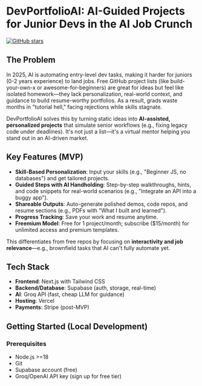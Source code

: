 # DevPortfolioAI: AI-Guided Projects for Junior Devs in the AI Job Crunch

[![GitHub stars](https://img.shields.io/github/stars/mmedved6-kz/DevAscend)](https://github.com/mmedved6-kz/DevAscend/stargazers)

## The Problem
In 2025, AI is automating entry-level dev tasks, making it harder for juniors (0-2 years experience) to land jobs. Free GitHub project lists (like build-your-own-x or awesome-for-beginners) are great for ideas but feel like isolated homework—they lack personalization, real-world context, and guidance to build resume-worthy portfolios. As a result, grads waste months in "tutorial hell," facing rejections while skills stagnate.

DevPortfolioAI solves this by turning static ideas into **AI-assisted, personalized projects** that simulate senior workflows (e.g., fixing legacy code under deadlines). It's not just a list—it's a virtual mentor helping you stand out in an AI-driven market.

## Key Features (MVP)
- **Skill-Based Personalization**: Input your skills (e.g., "Beginner JS, no databases") and get tailored projects.
- **Guided Steps with AI Handholding**: Step-by-step walkthroughs, hints, and code snippets for real-world scenarios (e.g., "Integrate an API into a buggy app").
- **Shareable Outputs**: Auto-generate polished demos, code repos, and resume sections (e.g., PDFs with "What I built and learned").
- **Progress Tracking**: Save your work and resume anytime.
- **Freemium Model**: Free for 1 project/month; subscribe ($15/month) for unlimited access and premium templates.

This differentiates from free repos by focusing on **interactivity and job relevance**—e.g., brownfield tasks that AI can't fully automate yet.

## Tech Stack
- **Frontend**: Next.js with Tailwind CSS
- **Backend/Database**: Supabase (auth, storage, real-time)
- **AI**: Groq API (fast, cheap LLM for guidance)
- **Hosting**: Vercel
- **Payments**: Stripe (post-MVP)

## Getting Started (Local Development)
### Prerequisites
- Node.js >=18
- Git
- Supabase account (free)
- Groq/OpenAI API key (sign up for free tier)

